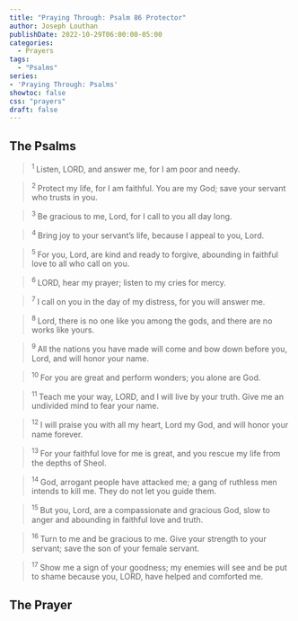 ```yaml
---
title: "Praying Through: Psalm 86 Protector"
author: Joseph Louthan
publishDate: 2022-10-29T06:00:00-05:00
categories:
  - Prayers
tags:
  - "Psalms"
series:
- 'Praying Through: Psalms'
showtoc: false
css: "prayers"
draft: false
---
```

## The Psalms

><sup> 1 </sup> Listen, LORD, and answer me, for I am poor and needy. 

><sup> 2 </sup> Protect my life, for I am faithful. You are my God; save your servant who trusts in you. 

><sup> 3 </sup> Be gracious to me, Lord, for I call to you all day long. 

><sup> 4 </sup> Bring joy to your servant’s life, because I appeal to you, Lord. 

><sup> 5 </sup> For you, Lord, are kind and ready to forgive, abounding in faithful love to all who call on you. 

><sup> 6 </sup> LORD, hear my prayer; listen to my cries for mercy. 

><sup> 7 </sup> I call on you in the day of my distress, for you will answer me. 

><sup> 8 </sup> Lord, there is no one like you among the gods, and there are no works like yours. 

><sup> 9 </sup> All the nations you have made will come and bow down before you, Lord, and will honor your name. 

><sup> 10 </sup> For you are great and perform wonders; you alone are God. 

><sup> 11 </sup> Teach me your way, LORD, and I will live by your truth. Give me an undivided mind to fear your name. 

><sup> 12 </sup> I will praise you with all my heart, Lord my God, and will honor your name forever. 

><sup> 13 </sup> For your faithful love for me is great, and you rescue my life from the depths of Sheol. 

><sup> 14 </sup> God, arrogant people have attacked me; a gang of ruthless men intends to kill me. They do not let you guide them. 

><sup> 15 </sup> But you, Lord, are a compassionate and gracious God, slow to anger and abounding in faithful love and truth. 

><sup> 16 </sup> Turn to me and be gracious to me. Give your strength to your servant; save the son of your female servant. 

><sup> 17 </sup> Show me a sign of your goodness; my enemies will see and be put to shame because you, LORD, have helped and comforted me.

## The Prayer

<div style="font-variant: small-caps;">

</div>

```text

```

